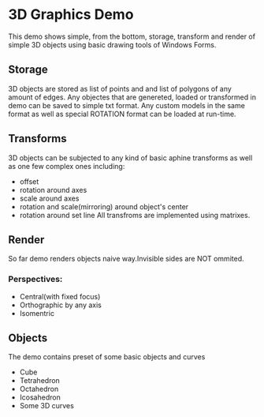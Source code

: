 # 3D Graphics Demo
This demo shows simple, from the bottom, storage, transform and render of simple 3D objects using basic drawing tools of Windows Forms.
## Storage
3D objects are stored as list of points and and list of polygons of any amount of edges. Any objectes that are genereted, loaded or transformed in demo can be saved to simple txt format. Any custom models in the same format as well as special ROTATION format can be loaded at run-time.
## Transforms
3D objects can be subjected to any kind of basic aphine transforms as well as one few complex ones including:
- offset
- rotation around axes
- scale around axes
- rotation and scale(mirroring) around object's center
- rotation around set line
All transfroms are implemented using matrixes.
## Render
So far demo renders objects naive way.Invisible sides are NOT ommited. 
### Perspectives:
- Central(with fixed focus)
- Orthographic by any axis
- Isomentric
## Objects
The demo contains preset of some basic objects and curves
- Cube
- Tetrahedron
- Octahedron
- Icosahedron
- Some 3D curves

